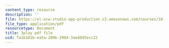 ```yaml
---
content_type: resource
description: ''
file: https://ol-ocw-studio-app-production.s3.amazonaws.com/courses/18-650-statistics-for-applications-fall-2016/fa1b181bea5a209b29043ae4045ecc22_C_W1adH-NVE.pdf
file_type: application/pdf
resourcetype: Document
title: 3play pdf file
uid: fa1b181b-ea5a-209b-2904-3ae4045ecc22
---
```

